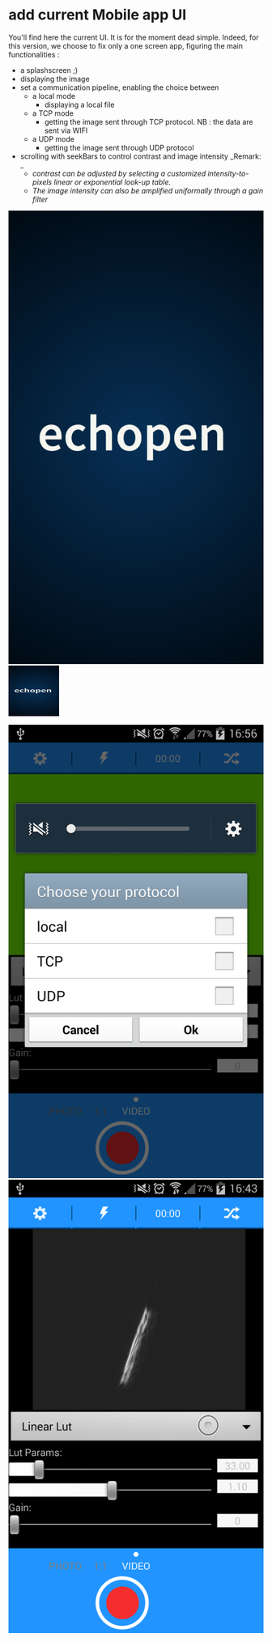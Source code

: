 # add current Mobile app UI

You'll find here the current UI. It is for the moment dead simple. Indeed, for this version, we choose to fix only a one screen app, figuring the main functionalities :





* a splashscreen ;\)
* displaying the image
* set a communication pipeline, enabling the choice between
  * a local mode 
    * displaying a local file 
  * a TCP mode 
    * getting the image sent through TCP protocol. NB : the data are sent via WIFI
  * a UDP mode
    * getting the image sent through UDP protocol
* scrolling with seekBars to control contrast and image intensity
  _Remark: _
  * _contrast can be adjusted by selecting a customized intensity-to-pixels linear or exponential look-up table._
  * _The image intensity can also be amplified uniformally through a gain filter_



![](/assets/Screenshot_2017-04-15-16-56-57.png)
<img src="/assets/Screenshot_2017-04-15-16-56-57.png" alt="alt text" width="100px" height="100px">

![](/assets/Screenshot_2017-04-15-16-56-10.png)![](/assets/Screenshot_2017-04-15-16-43-41.png)

